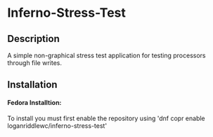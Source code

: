 # Inferno-Stress-Test
## Description
A simple non-graphical stress test application for testing processors through file writes. 

## Installation
#### Fedora Installtion:
To install you must first enable the repository using 
'dnf copr enable loganriddlewc/inferno-stress-test'
